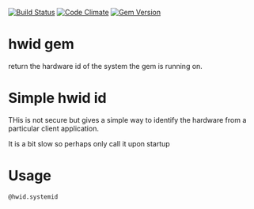 [![Build Status](https://travis-ci.org/semdinsp/hwid.png)](https://travis-ci.org/semdinsp/hwid)
[![Code Climate](https://codeclimate.com/repos/524654d9c7f3a31b29038e3a/badges/58ed8386e3e6d266c7ac/gpa.png)](https://codeclimate.com/repos/524654d9c7f3a31b29038e3a/feed)
[![Gem Version](https://badge.fury.io/rb/hwid.png)](http://badge.fury.io/rb/hwid)

hwid gem
============

return the hardware id of the system the gem is running on.

Simple hwid id
=====================
THis is not secure but gives  a simple way to identify the hardware from a particular client application.

It is a bit slow so perhaps only call it upon startup
 

Usage
=======

    @hwid.systemid
